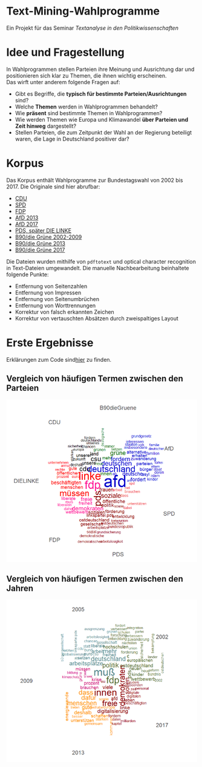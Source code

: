 # Text-Mining-Wahlprogramme
Ein Projekt für das Seminar _Textanalyse in den Politikwissenschaften_

# Idee und Fragestellung

In Wahlprogrammen stellen Parteien ihre Meinung und Ausrichtung dar und positionieren sich klar zu Themen, die ihnen wichtig erscheinen.<br>
Das wirft unter anderem folgende Fragen auf:

+ Gibt es Begriffe, die __typisch für bestimmte Parteien/Ausrichtungen__ sind?
+ Welche __Themen__ werden in Wahlprogrammen behandelt?
+ Wie __präsent__ sind bestimmte Themen in Wahlprogrammen?
+ Wie werden Themen wie Europa und Klimawandel __über Parteien und Zeit hinweg__ dargestellt?
+ Stellen Parteien, die zum Zeitpunkt der Wahl an der Regierung beteiligt waren, die Lage in Deutschland positiver dar?


# Korpus
Das Korpus enthält Wahlprogramme zur Bundestagswahl von 2002 bis 2017. Die Originale sind hier abrufbar:
+ [CDU](https://www.kas.de/de/web/geschichte-der-cdu/wahlprogramme-und-slogans)
+ [SPD](https://www.fes.de/bibliothek/grundsatz-regierungs-und-wahlprogramme-der-spd-1949-heute)
+ [FDP](https://www.freiheit.org/de/wahlprogramme-der-fdp-zu-den-bundestagswahlen)
+ [AfD 2013](https://www.abgeordnetenwatch.de/bundestag/wahl-2013/wahlprogramme)
+ [AfD 2017](https://www.afd.de/wahlprogramm/)
+ [PDS, später DIE LINKE](https://www.rosalux.de/stiftung/historisches-zentrum/archiv/download)
+ [B90/die Grüne 2002-2009](https://www.boell.de/de/navigation/archiv-4289.html)
+ [B90/die Grüne 2013](https://www.bundestagswahl-bw.de/wahlprogramm-die-gruenen)
+ [B90/die Grüne 2017](https://www.gruene.de/artikel/gruenes-wahlprogramm-zur-bundestagswahl-2017-zukunft-wird-aus-mut-gemacht)

Die Dateien wurden mithilfe von `pdftotext` und optical character recognition in Text-Dateien umgewandelt. Die manuelle Nachbearbeitung beinhaltete folgende Punkte:

+ Entfernung von Seitenzahlen
+ Entfernung von Impressen
+ Entfernung von Seitenumbrüchen 
+ Entfernung von Worttrennungen
+ Korrektur von falsch erkannten Zeichen
+ Korrektur von vertauschten Absätzen durch zweispaltiges Layout

# Erste Ergebnisse
Erklärungen zum Code sind[hier](https://katjakon.github.io/Text-Mining-Wahlprogramme/) zu finden.
## Vergleich von häufigen Termen zwischen den Parteien
![Vergleich von Parteien](/exploration_plots/comparison_parties.png)
## Vergleich von häufigen Termen zwischen den Jahren
![Vergleich von Parteien](/exploration_plots/comparison_years.png)